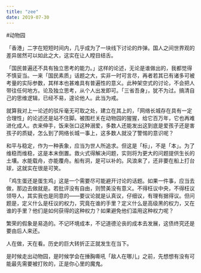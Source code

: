 ```yaml
---
title: "zee"
date: 2019-07-30
---
```


#动物园

「香港」二字在短短时间内，几乎成为了一块线下讨论的炸弹。国人之间世界观的差异居然可以如此之大，这实在让人瞠目结舌。

「国民普遍还不具有独立思考的能力。」这样的论述，无论是谁做出的，我都觉得不慎妥当。一来「国民素质」话题之大，实非一时可言尽，再者若其已有诸多可被考量的实际参数，其样本也甚难具有普遍性的意义。此种架空式的讨论，不会把人带往任何地方。论及独立思考，从个人出发即可。「三省吾身」，犹不为过。搞清自己的思维逻辑，已经不易，遑论他人。此当为戒。

就算我对上一论述的驳斥毫无可取之处，建立在其上的，「网络长城存在具有一定合理性」的论述还是站不住脚。被围栏关在动物园的猩猩，给它百万年，它也再难进化成人。衣来伸手，饭来张口这种溺爱，多数人还能发出这到底是爱孩子还是害孩子的质疑，怎么到了网络长城一事上，这多数人就没了警惕的意识呢？

和平与稳定，作为一种表象，应当为世人所追求。但这是「标」，不是「本」。为了维稳而维稳，这是本末倒置。救火式得解决问题，实则将为更大的问题提供生长的土壤。水能载舟，亦能覆舟。船有洞，是可以补的。风浪来了，还非要在船上打台球，这就实在很是可笑。

「鸡生蛋还是蛋生鸡」这是一个需要尽可能避开讨论的话题。如果一件事，应当去做，那边去做就是。若批评没有自由，则赞美没有意义。不得枉议中央，不得枉议领导人，其实我也是同意的——要议论就是认真议，仔细议，有理有据得议。但问题是，定义什么是枉议的权力，究竟在谁的手里？定义什么是高级黑的权力，又在谁的手里？他们是如何获得的这种权力？如果避免他们滥用这种权力呢？

繁荣的假象是易造的。不记环境成本，不记道德沦丧的成本去发展，这债终究还是要由后人来还。

人在做，天在看。历史的巨大转折正正就发生在当下。

是时候走出动物园，是时候学会在捶胸嘶吼「敌人在哪儿」之前，先想想有没有可能最先需要被打败的，正是你心里的魔鬼。
